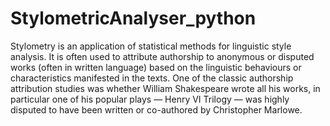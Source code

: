 # StylometricAnalyser_python
Stylometry is an application of statistical methods for linguistic style analysis. It is often used to attribute authorship to anonymous or disputed works (often in written language) based on the linguistic behaviours or characteristics manifested in the texts. One of the classic authorship attribution studies was whether William Shakespeare wrote all his works, in particular one of his popular plays — Henry VI Trilogy — was highly disputed to have been written or co-authored by Christopher Marlowe.
